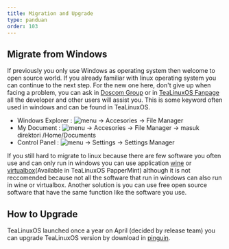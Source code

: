 ```yaml
---
title: Migration and Upgrade
type: panduan
order: 103
---
```


## Migrate from Windows

If previously you only use Windows as operating system then welcome to open source world. If you already familiar with linux operating system you can continue to the next step. For the new one here, don't give up when facing a problem, you can ask in [Doscom Group](https://www.facebook.com/groups/doscomedia/) or in [TeaLinuxOS Fanpage](https://www.facebook.com/tealinuxos) all the developer and other users will assist you. This is some keyword often used in windows and can be found in TeaLinuxOS.

- Windows Explorer : ![menu](https://cloud.githubusercontent.com/assets/26142091/23577576/a90a1a1c-00f5-11e7-86ec-d4bc4d831a13.png)
 → Accesories → File Manager
- My Document : ![menu](https://cloud.githubusercontent.com/assets/26142091/23577576/a90a1a1c-00f5-11e7-86ec-d4bc4d831a13.png)
 → Accesories → File Manager → masuk direktori /Home/Documents
- Control Panel : ![menu](https://cloud.githubusercontent.com/assets/26142091/23577576/a90a1a1c-00f5-11e7-86ec-d4bc4d831a13.png)
→ Settings → Settings Manager

If you still hard to migrate to linux because there are few software you often use and can only run in windows you can use application [wine](http://tealinuxos.org/dukungan/winehq.org) or [virtualbox](http://tealinuxos.org/dukungan/virtualbox.org)(Available in TeaLinuxOS PapperMint) although it is not reccomended because not all the software that run in windows can also run in wine or virtualbox. Another solution is you can use free open source software that have the same function like the software you use.

## How to Upgrade

TeaLinuxOS launched once a year on April (decided by release team) you can upgrade TeaLinuxOS version by download in [pinguin](http://pinguin.dinus.ac.id/iso/tealinuxos/).
